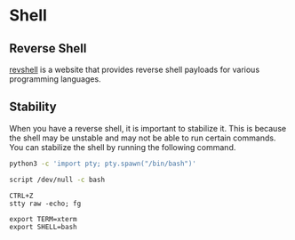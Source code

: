 # Shell

## Reverse Shell

[revshell](https://www.revshells.com/) is a website that provides reverse shell payloads for various programming languages.

## Stability

When you have a reverse shell, it is important to stabilize it. This is because the shell may be unstable and may not be able to run certain commands. You can stabilize the shell by running the following command.

```bash
python3 -c 'import pty; pty.spawn("/bin/bash")'
```

```bash
script /dev/null -c bash
```

```shell
CTRL+Z
stty raw -echo; fg
```

```shell
export TERM=xterm
export SHELL=bash
```
